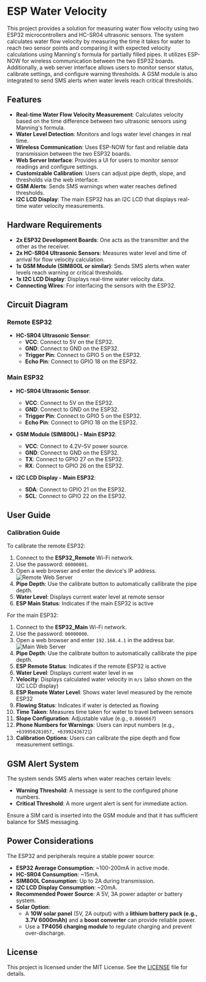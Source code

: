 # ESP Water Velocity

This project provides a solution for measuring water flow velocity using two ESP32 microcontrollers and HC-SR04 ultrasonic sensors. The system calculates water flow velocity by measuring the time it takes for water to reach two sensor points and comparing it with expected velocity calculations using Manning's formula for partially filled pipes. It utilizes ESP-NOW for wireless communication between the two ESP32 boards. Additionally, a web server interface allows users to monitor sensor status, calibrate settings, and configure warning thresholds. A GSM module is also integrated to send SMS alerts when water levels reach critical thresholds.

## Features

- **Real-time Water Flow Velocity Measurement**: Calculates velocity based on the time difference between two ultrasonic sensors using Manning's formula.
- **Water Level Detection**: Monitors and logs water level changes in real time.
- **Wireless Communication**: Uses ESP-NOW for fast and reliable data transmission between the two ESP32 boards.
- **Web Server Interface**: Provides a UI for users to monitor sensor readings and configure settings.
- **Customizable Calibration**: Users can adjust pipe depth, slope, and thresholds via the web interface.
- **GSM Alerts**: Sends SMS warnings when water reaches defined thresholds.
- **I2C LCD Display**: The main ESP32 has an I2C LCD that displays real-time water velocity measurements.

## Hardware Requirements

- **2x ESP32 Development Boards**: One acts as the transmitter and the other as the receiver.
- **2x HC-SR04 Ultrasonic Sensors**: Measures water level and time of arrival for flow velocity calculation.
- **1x GSM Module (SIM800L or similar)**: Sends SMS alerts when water levels reach warning or critical thresholds.
- **1x I2C LCD Display**: Displays real-time water velocity data.
- **Connecting Wires**: For interfacing the sensors with the ESP32.

## Circuit Diagram

### Remote ESP32

- **HC-SR04 Ultrasonic Sensor**:
  - **VCC**: Connect to 5V on the ESP32.
  - **GND**: Connect to GND on the ESP32.
  - **Trigger Pin**: Connect to GPIO 5 on the ESP32.
  - **Echo Pin**: Connect to GPIO 18 on the ESP32.

### Main ESP32

- **HC-SR04 Ultrasonic Sensor**:

  - **VCC**: Connect to 5V on the ESP32.
  - **GND**: Connect to GND on the ESP32.
  - **Trigger Pin**: Connect to GPIO 5 on the ESP32.
  - **Echo Pin**: Connect to GPIO 18 on the ESP32.

- **GSM Module (SIM800L) - Main ESP32**:

  - **VCC**: Connect to 4.2V–5V power source.
  - **GND**: Connect to GND on the ESP32.
  - **TX**: Connect to GPIO 27 on the ESP32.
  - **RX**: Connect to GPIO 26 on the ESP32.

- **I2C LCD Display - Main ESP32**:

  - **SDA**: Connect to GPIO 21 on the ESP32.
  - **SCL**: Connect to GPIO 22 on the ESP32.

## User Guide

### Calibration Guide

To calibrate the remote ESP32:

1. Connect to the **ESP32_Remote** Wi-Fi network.
2. Use the password: `00000001`.
3. Open a web browser and enter the device's IP address.
   ![Remote Web Server](images\remote_web_server.jpg)
4. **Pipe Depth**: Use the calibrate button to automatically callibrate the pipe depth.
5. **Water Level**: Displays current water level at remote sensor
6. **ESP Main Status**: Indicates if the main ESP32 is active

For the main ESP32:

1. Connect to the **ESP32_Main** Wi-Fi network.
2. Use the password: `00000000`.
3. Open a web browser and enter `192.168.4.1` in the address bar.
   ![Main Web Server](images\main_web_server.jpg)
4. **Pipe Depth**: Use the calibrate button to automatically callibrate the pipe depth.
5. **ESP Remote Status**: Indicates if the remote ESP32 is active
6. **Water Level**: Displays current water level in `mm`
7. **Velocity**: Displays calculated water velocity in `m/s` (also shown on the I2C LCD display)
8. **ESP Remote Water Level**: Shows water level measured by the remote ESP32
9. **Flowing Status**: Indicates if water is detected as flowing
10. **Time Taken**: Measures time taken for water to travel between sensors
11. **Slope Configuration**: Adjustable value (e.g., `0.0666667`)
12. **Phone Numbers for Warnings**: Users can input numbers (e.g., `+639950281057, +63992436721`)
13. **Calibration Options**: Users can calibrate the pipe depth and flow measurement settings.

## GSM Alert System

The system sends SMS alerts when water reaches certain levels:

- **Warning Threshold**: A message is sent to the configured phone numbers.
- **Critical Threshold**: A more urgent alert is sent for immediate action.

Ensure a SIM card is inserted into the GSM module and that it has sufficient balance for SMS messaging.

## Power Considerations

The ESP32 and peripherals require a stable power source:

- **ESP32 Average Consumption**: \~100-200mA in active mode.
- **HC-SR04 Consumption**: \~15mA.
- **SIM800L Consumption**: Up to 2A during transmission.
- **I2C LCD Display Consumption**: \~20mA.
- **Recommended Power Source**: A 5V, 3A power adapter or battery system.
- **Solar Option**:
  - A **10W solar panel** (5V, 2A output) with a **lithium battery pack (e.g., 3.7V 6000mAh)** and a **boost converter** can provide reliable power.
  - Use a **TP4056 charging module** to regulate charging and prevent over-discharge.

## License

This project is licensed under the MIT License. See the [LICENSE](LICENSE) file for details.
